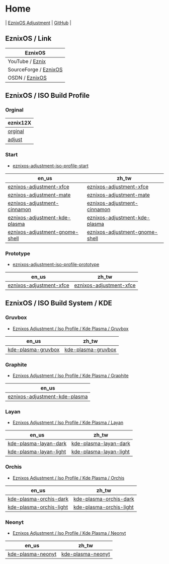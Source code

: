 

# Home

| [EznixOS Adjustment](https://samwhelp.github.io/eznixos-adjustment/) | [GitHub](https://github.com/samwhelp/eznixos-adjustment) |


## EznixOS / Link

| EznixOS |
| --- |
| YouTube / [Eznix](https://www.youtube.com/c/eznix/videos) |
| SourceForge / [EznixOS](https://sourceforge.net/projects/eznixos/) |
| OSDN / [EznixOS](https://osdn.net/projects/eznix-os/) |


## EznixOS / ISO Build Profile


### Orginal

| eznix12X |
| --- |
| [orginal](https://github.com/samwhelp/eznixos-adjustment-iso-profile/tree/main/debian-12/orginal/2023-07-02) |
| [adjust](https://github.com/samwhelp/eznixos-adjustment-iso-profile/tree/main/debian-12/start/develop/adjust/eznixos-adjustment-xfce) |


### Start

* [eznixos-adjustment-iso-profile-start](https://github.com/samwhelp/eznixos-adjustment-iso-profile-start)

| en_us | zh_tw |
| --- | --- |
| [eznixos-adjustment-xfce](https://github.com/samwhelp/eznixos-adjustment-iso-profile-start/tree/en_us-xfce) | [eznixos-adjustment-xfce](https://github.com/samwhelp/eznixos-adjustment-iso-profile-start/tree/zh_tw-xfce) |
| [eznixos-adjustment-mate](https://github.com/samwhelp/eznixos-adjustment-iso-profile-start/tree/en_us-mate) | [eznixos-adjustment-mate](https://github.com/samwhelp/eznixos-adjustment-iso-profile-start/tree/zh_tw-mate) |
| [eznixos-adjustment-cinnamon](https://github.com/samwhelp/eznixos-adjustment-iso-profile-start/tree/en_us-cinnamon) | [eznixos-adjustment-cinnamon](https://github.com/samwhelp/eznixos-adjustment-iso-profile-start/tree/zh_tw-cinnamon) |
| [eznixos-adjustment-kde-plasma](https://github.com/samwhelp/eznixos-adjustment-iso-profile-start/tree/en_us-kde-plasma) | [eznixos-adjustment-kde-plasma](https://github.com/samwhelp/eznixos-adjustment-iso-profile-start/tree/zh_tw-kde-plasma) |
| [eznixos-adjustment-gnome-shell](https://github.com/samwhelp/eznixos-adjustment-iso-profile-start/tree/en_us-gnome-shell) | [eznixos-adjustment-gnome-shell](https://github.com/samwhelp/eznixos-adjustment-iso-profile-start/tree/zh_tw-gnome-shell) |


### Prototype

* [eznixos-adjustment-iso-profile-prototype](https://github.com/samwhelp/eznixos-adjustment-iso-profile-prototype)

| en_us | zh_tw |
| --- | --- |
| [eznixos-adjustment-xfce](https://github.com/samwhelp/eznixos-adjustment-iso-profile-prototype/tree/en_us-xfce) | [eznixos-adjustment-xfce](https://github.com/samwhelp/eznixos-adjustment-iso-profile-prototype/tree/zh_tw-xfce) |




## EznixOS / ISO Build System / KDE


### Gruvbox

* [Eznixos Adjustment / Iso Profile / Kde Plasma / Gruvbox](https://samwhelp.github.io/eznixos-adjustment-iso-profile-kde-plasma-gruvbox/)

| en_us | zh_tw |
| --- | --- |
| [kde-plasma-gruvbox](https://github.com/samwhelp/eznixos-adjustment-iso-profile-kde-plasma-gruvbox/tree/main/debian-12/locale/en_us/eznixos-adjustment-kde-plasma) | [kde-plasma-gruvbox](https://github.com/samwhelp/eznixos-adjustment-iso-profile-kde-plasma-gruvbox/tree/main/debian-12/locale/zh_tw/eznixos-adjustment-kde-plasma) |


### Graphite

* [Eznixos Adjustment / Iso Profile / Kde Plasma / Graphite](https://samwhelp.github.io/eznixos-adjustment-iso-profile-kde-plasma-graphite/)

| en_us |
| --- |
| [eznixos-adjustment-kde-plasma](https://github.com/samwhelp/eznixos-adjustment-iso-profile-kde-plasma-graphite/tree/main/debian-12/locale/en_us/eznixos-adjustment-kde-plasma) |


### Layan

* [Eznixos Adjustment / Iso Profile / Kde Plasma / Layan](https://samwhelp.github.io/eznixos-adjustment-iso-profile-kde-plasma-layan/)

| en_us | zh_tw |
| --- | --- |
| [kde-plasma-layan-dark](https://github.com/samwhelp/eznixos-adjustment-iso-profile-kde-plasma-layan/tree/main/debian-12/locale/en_us/eznixos-adjustment-kde-plasma) | [kde-plasma-layan-dark](https://github.com/samwhelp/eznixos-adjustment-iso-profile-kde-plasma-layan/tree/main/debian-12/locale/zh_tw/eznixos-adjustment-kde-plasma) |
| [kde-plasma-layan-light](https://github.com/samwhelp/eznixos-adjustment-iso-profile-kde-plasma-layan/tree/main/debian-12/locale/en_us/eznixos-adjustment-kde-plasma-light) | [kde-plasma-layan-light](https://github.com/samwhelp/eznixos-adjustment-iso-profile-kde-plasma-layan/tree/main/debian-12/locale/zh_tw/eznixos-adjustment-kde-plasma-light) |


### Orchis

* [Eznixos Adjustment / Iso Profile / Kde Plasma / Orchis](https://samwhelp.github.io/eznixos-adjustment-iso-profile-kde-plasma-orchis/)

| en_us | zh_tw |
| --- | --- |
| [kde-plasma-orchis-dark](https://github.com/samwhelp/eznixos-adjustment-iso-profile-kde-plasma-orchis/tree/main/debian-12/locale/en_us/eznixos-adjustment-kde-plasma) | [kde-plasma-orchis-dark](https://github.com/samwhelp/eznixos-adjustment-iso-profile-kde-plasma-orchis/tree/main/debian-12/locale/zh_tw/eznixos-adjustment-kde-plasma) |
| [kde-plasma-orchis-light](https://github.com/samwhelp/eznixos-adjustment-iso-profile-kde-plasma-orchis/tree/main/debian-12/locale/en_us/eznixos-adjustment-kde-plasma-light) | [kde-plasma-orchis-light](https://github.com/samwhelp/eznixos-adjustment-iso-profile-kde-plasma-orchis/tree/main/debian-12/locale/zh_tw/eznixos-adjustment-kde-plasma-light) |


### Neonyt

* [Eznixos Adjustment / Iso Profile / Kde Plasma / Neonyt](https://samwhelp.github.io/eznixos-adjustment-iso-profile-kde-plasma-neonyt/)

| en_us | zh_tw |
| --- | --- |
| [kde-plasma-neonyt](https://github.com/samwhelp/eznixos-adjustment-iso-profile-kde-plasma-neonyt/tree/main/debian-12/locale/en_us/eznixos-adjustment-kde-plasma) | [kde-plasma-neonyt](https://github.com/samwhelp/eznixos-adjustment-iso-profile-kde-plasma-neonyt/tree/main/debian-12/locale/zh_tw/eznixos-adjustment-kde-plasma) |
